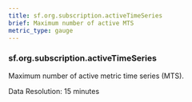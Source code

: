 ```yaml
---
title: sf.org.subscription.activeTimeSeries
brief: Maximum number of active MTS
metric_type: gauge
---
```

### sf.org.subscription.activeTimeSeries

Maximum number of active metric time series (MTS).

Data Resolution: 15 minutes
